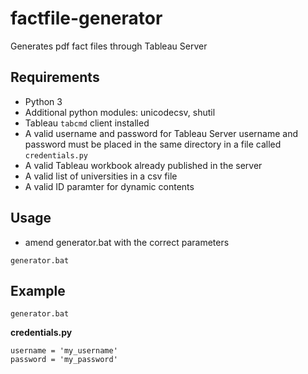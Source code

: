 # factfile-generator
Generates pdf fact files through Tableau Server

## Requirements
* Python 3
* Additional python modules: unicodecsv, shutil
* Tableau `tabcmd` client installed
* A valid username and password for Tableau Server
  username and password  must be placed in the same directory in a file called `credentials.py`
* A valid Tableau workbook already published in the server 
* A valid list of universities in a csv file
* A valid ID paramter for dynamic contents

## Usage
* amend generator.bat with the correct parameters
```
generator.bat
```

## Example
```
generator.bat
```

**credentials.py**
```
username = 'my_username'
password = 'my_password'
```


